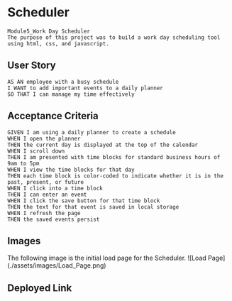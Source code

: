 # Scheduler
    Module5_Work Day Scheduler
    The purpose of this project was to build a work day scheduling tool using html, css, and javascript.

## User Story
    AS AN employee with a busy schedule
    I WANT to add important events to a daily planner
    SO THAT I can manage my time effectively

## Acceptance Criteria
    GIVEN I am using a daily planner to create a schedule
    WHEN I open the planner
    THEN the current day is displayed at the top of the calendar
    WHEN I scroll down
    THEN I am presented with time blocks for standard business hours of 9am to 5pm
    WHEN I view the time blocks for that day
    THEN each time block is color-coded to indicate whether it is in the past, present, or future
    WHEN I click into a time block
    THEN I can enter an event
    WHEN I click the save button for that time block
    THEN the text for that event is saved in local storage
    WHEN I refresh the page
    THEN the saved events persist

## Images
The following image is the initial load page for the Scheduler.
    ![Load Page] (./assets/images/Load_Page.png)

## Deployed Link


